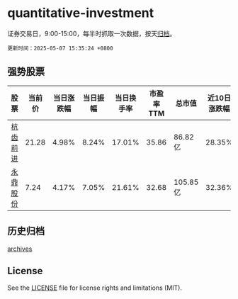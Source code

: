 # quantitative-investment

证券交易日，9:00-15:00，每半时抓取一次数据，按天[归档](archives)。

`更新时间：2025-05-07 15:35:24 +0800`

## 强势股票

|股票|当前价|当日涨跌幅|当日振幅|当日换手率|市盈率TTM|总市值|近10日涨跌幅|
|----|----|----|----|----|----|----|----|
|[杭齿前进](https://xueqiu.com/S/SH601177)|21.28|4.98%|8.24%|17.01%|35.86|86.82亿|28.35%|
|[永鼎股份](https://xueqiu.com/S/SH600105)|7.24|4.17%|7.05%|21.61%|32.68|105.85亿|32.36%|

## 历史归档

[archives](archives)

## License

See the [LICENSE](LICENSE) file for license rights and limitations (MIT).